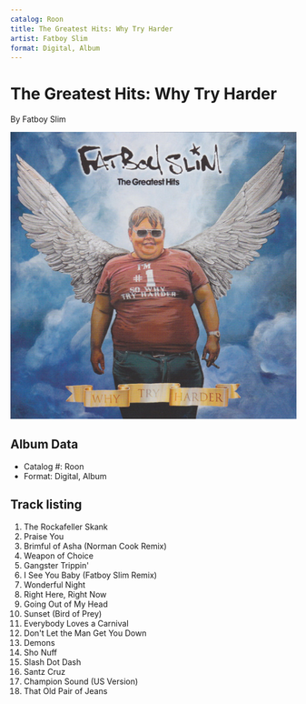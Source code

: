 ```yaml
---
catalog: Roon
title: The Greatest Hits: Why Try Harder
artist: Fatboy Slim
format: Digital, Album
---
```


# The Greatest Hits: Why Try Harder

By Fatboy Slim

![](../../assets/albumcovers/Fatboy_Slim-The_Greatest_Hits-_Why_Try_Harder.png)

## Album Data

- Catalog #: Roon
- Format: Digital, Album


## Track listing


1. The Rockafeller Skank
2. Praise You
3. Brimful of Asha (Norman Cook Remix)
4. Weapon of Choice
5. Gangster Trippin'
6. I See You Baby (Fatboy Slim Remix)
7. Wonderful Night
8. Right Here, Right Now
9. Going Out of My Head
10. Sunset (Bird of Prey)
11. Everybody Loves a Carnival
12. Don't Let the Man Get You Down
13. Demons
14. Sho Nuff
15. Slash Dot Dash
16. Santz Cruz
17. Champion Sound (US Version)
18. That Old Pair of Jeans

